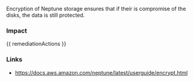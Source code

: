 
Encryption of Neptune storage ensures that if their is compromise of the disks, the data is still protected.


### Impact
<!-- Add Impact here -->

<!-- DO NOT CHANGE -->
{{ remediationActions }}

### Links
- https://docs.aws.amazon.com/neptune/latest/userguide/encrypt.html


